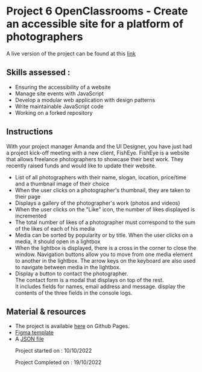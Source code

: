 <h1>Project 6 OpenClassrooms - Create an accessible site for a platform of photographers</h1>

<p>A live version of the project can be found at this <a href="#" target="_blank">link  </a></p>

<h2>Skills assessed :</h2>

<ul>
<li>Ensuring the accessibility of a website</li>
<li>Manage site events with JavaScript</li>
<li>Develop a modular web application with design patterns</li>
<li>Write maintainable JavaScript code</li>
<li>Working on a forked repository</li>
</ul>

<h2>Instructions</h2>

<p>With your project manager Amanda and the UI Designer, you have just had a project kick-off meeting with a new client, FishEye. FishEye is a website that allows freelance photographers to showcase their best work. They recently raised funds and would like to update their website.</p>

<ul>
<li>List of all photographers with their name, slogan, location, price/time and a thumbnail image of their choice</li>
<li>When the user clicks on a photographer's thumbnail, they are taken to their page</li>
<li>Displays a gallery of the photographer's work (photos and videos)</li>
<li>When the user clicks on the "Like" icon, the number of likes displayed is incremented</li>
<li>The total number of likes of a photographer must correspond to the sum of the likes of each of his media</li>
<li>Media can be sorted by popularity or by title. When the user clicks on a media, it should open in a lightbox</li>
<li>When the lightbox is displayed, there is a cross in the corner to close the window. Navigation buttons allow you to move from one media element to another in the lightbox. The arrow keys on the keyboard are also used to navigate between media in the lightbox.</li>
<li>Display a button to contact the photographer. <br>
The contact form is a modal that displays on top of the rest. <br>
It includes fields for names, email address and message. display the contents of the three fields in the console logs.</li>
</ul>

<h2>Material & resources </h2>

<ul>
<li>The project is available <a href="https://github.com/OpenClassrooms-Student-Center/Front-End-Fisheye" target="_blank">here</a> on Github Pages.</li>
<li><a href="https://www.figma.com/file/Q3yNeD7WTK9QHDldg9vaRl/UI-Design-FishEye-FR?node-id=0%3A1" target="_blank">Figma template</a></li>
<li>A <a href="https://github.com/OpenClassrooms-Student-Center/Front-End-Fisheye/blob/main/data/photographers.json" target="_blank">JSON file</a></li>

<p>Project started on : 10/10/2022</p>
<p>Project Completed on : 19/10/2022 </p>
